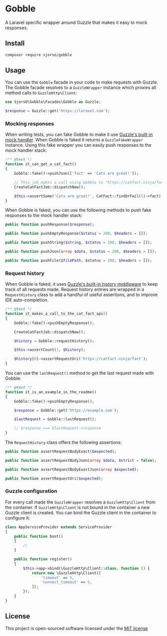 # Gobble
A Laravel specific wrapper around Guzzle that makes it easy to mock responses.

## Install
```bash
composer require sjorso/gobble
```

## Usage
You can use the `Gobble` facade in your code to make requests with Guzzle. The Gobble facade resolves to a `GuzzleWrapper` instance which proxies all method calls to `GuzzleHttp\Client`:
```php
use SjorsO\Gobble\Facades\Gobble as Guzzle;

$response = Guzzle::get('https://laravel.com');
```

### Mocking responses
When writing tests, you can fake Gobble to make it use [Guzzle's built-in mock handler](http://docs.guzzlephp.org/en/stable/testing.html). When Gobble is faked it returns a `GuzzleFakeWrapper` instance. Using this fake wrapper you can easily push responses to the mock handler stack:
```php
/** @test */
function it_can_get_a_cat_fact()
{
    Gobble::fake()->pushJson(['fact' => 'Cats are great!']);

    // This job makes a call using Gobble to "https://catfact.ninja/fact"
    CreateCatFactJob::dispatchNow();

    $this->assertSame('Cats are great!', CatFact::findOrFail(1)->fact);
}
```

When Gobble is faked, you can use the following methods to push fake responses to the mock handler stack:
```php
public function pushResponse($response);

public function pushEmptyResponse($status = 200, $headers = []);

public function pushString($string, $status = 200, $headers = []);

public function pushJson(array $data, $status = 200, $headers = []);

public function pushFile($filePath, $status = 200, $headers = []);
```

### Request history
When Gobble is faked, it uses [Guzzle's built-in history middleware](http://docs.guzzlephp.org/en/stable/testing.html#history-middleware) to keep track of all requests made. Request history entries are wrapped in a `RequestHistory` class to add a handful of useful assertions, and to improve IDE auto-completion.
```php
/** @test */
function it_makes_a_call_to_the_cat_fact_api()
{
    Gobble::fake()->pushEmptyResponse();

    CreateCatFactJob::dispatchNow();

    $history = Gobble::requestHistory();

    $this->assertCount(1, $history);

    $history[0]->assertRequestUri('https://catfact.ninja/fact');
}
```

You can use the `lastRequest()` method to get the last request made with Gobble:
```php
/** @test */
function it_is_an_example_in_the_readme()
{
    Gobble::fake()->pushEmptyResponse();

    $response = Gobble::get('https://example.com');

    $lastRequest = Gobble::lastRequest();

    // $response === $lastRequest->response
}
```

The `RequestHistory` class offers the following assertions:
```php
public function assertRequestBodyExact($expected);

public function assertRequestBodyJson(array $data, $strict = false);

public function assertRequestBodyExactJson(array $expected);

public function assertRequestUri($expected);
```

### Guzzle configuration
For every call made the `GuzzleWrapper` resolves a `GuzzleHttp\Client` from the container. If `GuzzleHttp\Client` is not bound in the container a new Guzzle client is created. You can bind the Guzzle client in the container to configure it:
```php
class AppServiceProvider extends ServiceProvider
{
    public function boot()
    {
        //
    }

    public function register()
    {
        $this->app->bind(\GuzzleHttp\Client::class, function () {
            return new \GuzzleHttp\Client([
                'timeout' => 5,
                'connect_timeout' => 5,
            ]);
        });
    }
}
```

## License

This project is open-sourced software licensed under the [MIT license](http://opensource.org/licenses/MIT)
